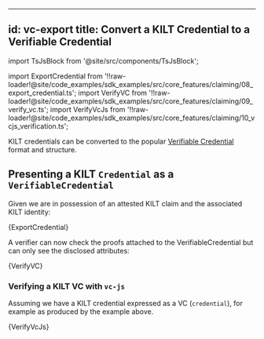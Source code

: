
---
id: vc-export
title: Convert a KILT Credential to a Verifiable Credential
---

import TsJsBlock from '@site/src/components/TsJsBlock';

import ExportCredential from '!!raw-loader!@site/code_examples/sdk_examples/src/core_features/claiming/08_export_credential.ts';
import VerifyVC from '!!raw-loader!@site/code_examples/sdk_examples/src/core_features/claiming/09_verify_vc.ts';
import VerifyVcJs from '!!raw-loader!@site/code_examples/sdk_examples/src/core_features/claiming/10_vcjs_verification.ts';

KILT credentials can be converted to the popular [Verifiable Credential](https://www.w3.org/TR/vc-data-model/) format and structure.

## Presenting a KILT `Credential` as a `VerifiableCredential`

Given we are in possession of an attested KILT claim and the associated KILT identity:

<TsJsBlock>
  {ExportCredential}
</TsJsBlock>

A verifier can now check the proofs attached to the VerifiableCredential but can only see the disclosed attributes:

<TsJsBlock>
  {VerifyVC}
</TsJsBlock>

### Verifying a KILT VC with `vc-js`

Assuming we have a KILT credential expressed as a VC (`credential`), for example as produced by the example above.

<TsJsBlock>
  {VerifyVcJs}
</TsJsBlock>